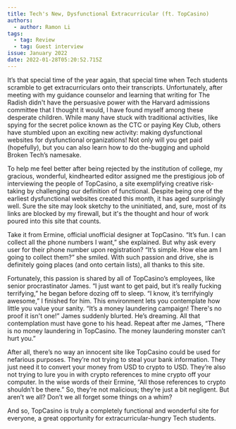 ```yaml
---
title: Tech's New, Dysfunctional Extracurricular (ft. TopCasino)
authors:
  - author: Ramon Li
tags:
  - tag: Review
  - tag: Guest interview
issue: January 2022
date: 2022-01-28T05:20:52.715Z
---
```

It’s that special time of the year again, that special time when Tech students scramble to get extracurriculars onto their transcripts. Unfortunately, after meeting with my guidance counselor and learning that writing for The Radish didn't have the persuasive power with the Harvard admissions committee that I thought it would, I have found myself among these desperate children. While many have stuck with traditional activities, like spying for the secret police known as the CTC or paying Key Club, others have stumbled upon an exciting new activity: making dysfunctional websites for dysfunctional organizations! Not only will you get paid (hopefully), but you can also learn how to do the-bugging and uphold Broken Tech’s namesake.

To help me feel better after being rejected by the institution of college, my gracious, wonderful, kindhearted editor assigned me the prestigious job of interviewing the people of TopCasino, a site exemplifying creative risk-taking by challenging our definition of functional. Despite being one of the earliest dysfunctional websites created this month, it has aged surprisingly well. Sure the site may look sketchy to the uninitiated, and, sure, most of its links are blocked by my firewall, but it's the thought and hour of work poured into this site that counts.

Take it from Ermine, official unofficial designer at TopCasino. “It’s fun. I can collect all the phone numbers I want,” she explained. But why ask every user for their phone number upon registration? “It’s simple. How else am I going to collect them?” she smiled. With such passion and drive, she is definitely going places (and onto certain lists), all thanks to this site.

Fortunately, this passion is shared by all of TopCasino’s employees, like senior procrastinator James. “I just want to get paid, but it’s really fucking terrifying,” he began before dozing off to sleep. “I know, it’s terrifyingly awesome,” I finished for him. This environment lets you contemplate how little you value your sanity. “It’s a money laundering campaign! There's no proof it isn't one!” James suddenly blurted. He’s dreaming. All that contemplation must have gone to his head. Repeat after me James, “There is no money laundering in TopCasino. The money laundering monster can’t hurt you.”

After all, there’s no way an innocent site like TopCasino could be used for nefarious purposes. They’re not trying to steal your bank information. They just need it to convert your money from USD to crypto to USD. They’re also not trying to lure you in with crypto references to mine crypto off your computer. In the wise words of their Ermine, “All those references to crypto shouldn’t be there.” So, they’re not malicious; they’re just a bit negligent. But aren’t we all? Don’t we all forget some things on a whim? 

And so, TopCasino is truly a completely functional and wonderful site for everyone, a great opportunity for extracurricular-hungry Tech students.